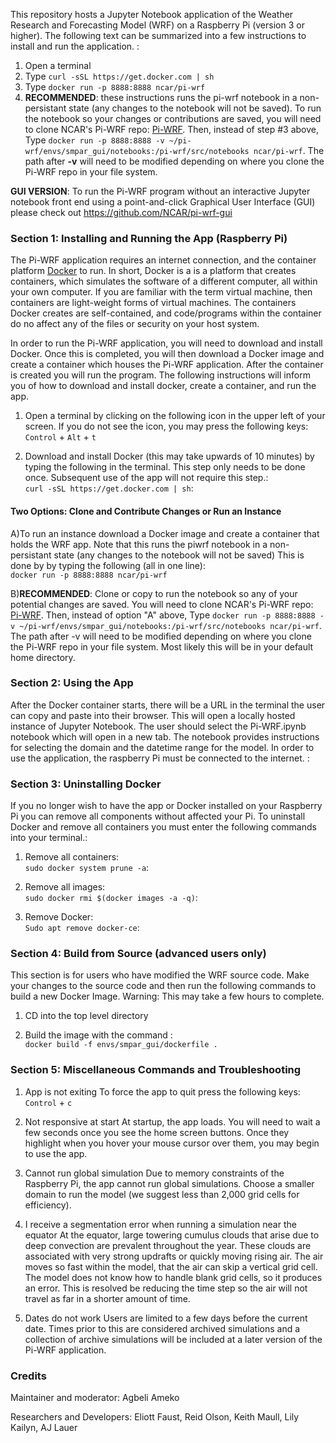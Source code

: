 This repository hosts a Jupyter Notebook application of the Weather Research and Forecasting Model (WRF) on a Raspberry Pi (version 3 or higher). The following text can be summarized into a few instructions to install and run the application. :<br/>
1) Open a terminal
2) Type `curl -sSL https://get.docker.com | sh`
3) Type `docker run -p 8888:8888 ncar/pi-wrf`
4) **RECOMMENDED**: these instructions runs the pi-wrf notebook in a non-persistant state (any changes to the notebook will not be saved). To run the notebook so your changes or contributions are saved, you will need to clone NCAR's Pi-WRF repo: [Pi-WRF](https://github.com/NCAR/pi-wrf "Pi-WRF"). Then, instead of step #3 above, Type `docker run -p 8888:8888 -v ~/pi-wrf/envs/smpar_gui/notebooks:/pi-wrf/src/notebooks ncar/pi-wrf`. The path after  **-v** will need to be modified depending on where you clone the Pi-WRF repo in your file system.

**GUI VERSION**: To run the Pi-WRF program without an interactive Jupyter notebook front end using a point-and-click Graphical User Interface (GUI) please check out https://github.com/NCAR/pi-wrf-gui



### Section 1: Installing and Running the App (Raspberry Pi)
The Pi-WRF application requires an internet connection, and the container platform [Docker](https://www.docker.com/products/docker-desktop "Docker.com") to run. In short, Docker is a is a platform that creates containers, which simulates the software of a different computer, all within your own computer. If you are familiar with the term virtual machine, then containers are light-weight forms of virtual machines. The containers Docker creates are self-contained, and code/programs within the container do no affect any of the files or security on your host system. 

In order to run the Pi-WRF application, you will need to download and install Docker. Once this is completed, you will then download a Docker image and create a container which houses the Pi-WRF application. After the container is created you will run the program. The following instructions will inform you of how to download and install docker, create a container, and run the app.

1) Open a terminal by clicking on the following icon in the upper left of your screen. If you do not see the icon, you may press the following keys:<br/>
`Control` + `Alt` + `t` 

2) Download and install Docker (this may take upwards of 10 minutes) by typing the following in the terminal. This step only needs to be done once. Subsequent use of the app will not require this step.:<br/>
`curl -sSL https://get.docker.com | sh`:<br/>

#### Two Options: Clone and Contribute Changes or Run an Instance
A)To run an instance download a Docker image and create a container that holds the WRF app. Note that this runs the piwrf notebook in a non-persistant state (any changes to the notebook will not be saved) This is done by by typing the following (all in one line):<br/>
             `docker run -p 8888:8888 ncar/pi-wrf`


B)**RECOMMENDED**: Clone or copy to run the notebook so any of your potential changes are saved. You will need to clone NCAR's Pi-WRF repo: [Pi-WRF](https://github.com/NCAR/pi-wrf "Pi-WRF"). Then, instead of option "A" above, Type `docker run -p 8888:8888 -v ~/pi-wrf/envs/smpar_gui/notebooks:/pi-wrf/src/notebooks ncar/pi-wrf`. The path after -v will need to be modified depending on where you clone the Pi-WRF repo in your file system. Most likely this will be in your default home directory.


### Section 2: Using the App
After the Docker container starts, there will be a URL in the terminal the user can copy and paste into their browser. This will open a locally hosted instance of Jupyter Notebook. The user should select the Pi-WRF.ipynb notebook which will open in a new tab. The notebook provides instructions for selecting the domain and the datetime range for the model. In order to use the application, the raspberry Pi must be connected to the internet. :<br/>

 
### Section 3: Uninstalling Docker
If you no longer wish to have the app or Docker installed on your Raspberry Pi you can remove all components without affected your Pi. To uninstall Docker and remove all containers you must enter the following commands into your terminal.:<br/>
1) Remove all containers:<br/>
`sudo docker system prune -a`:<br/>
2) Remove all images:<br/>
`sudo docker rmi $(docker images -a -q)`:<br/>


3) Remove Docker:<br/>
`Sudo apt remove docker-ce`:<br/>

### Section 4: Build from Source (advanced users only)
This section is for users who have modified the WRF source code. Make your changes to the source code and then run the following commands to build a new Docker Image. Warning: This may take a few hours to complete.

1) CD into the top level directory

2) Build the image with the command :<br/>
`docker build -f envs/smpar_gui/dockerfile .`

### Section 5: Miscellaneous Commands and Troubleshooting
1) App is not exiting
To force the app to quit press the following keys: 
`Control` + `c` 

2) Not responsive at start
At startup, the app loads. You will need to wait a few seconds once you see the home screen buttons. Once they highlight when you hover your mouse cursor over them, you may begin to use the app. 

3) Cannot run global simulation
Due to memory constraints of the Raspberry Pi, the app cannot run global simulations. Choose a smaller domain to run the model (we suggest less than 2,000 grid cells for efficiency).

4) I receive a segmentation error when running a simulation near the equator
At the equator, large towering cumulus clouds that arise due to deep convection are prevalent throughout the year. These clouds are associated with very strong updrafts or quickly moving rising air. The air moves so fast within the model, that the air can skip a vertical grid cell. The model does not know how to handle blank grid cells, so it produces an error. This is resolved be reducing the time step so the air will not travel as far in a shorter amount of time. 

5) Dates do not work 
Users are limited to a few days before the current date. Times prior to this are considered archived simulations and a collection of archive simulations will be included at a later version of the Pi-WRF application. 


### Credits
Maintainer and moderator: Agbeli Ameko

Researchers and Developers: Eliott Faust, Reid Olson, Keith Maull, Lily Kailyn, AJ Lauer
